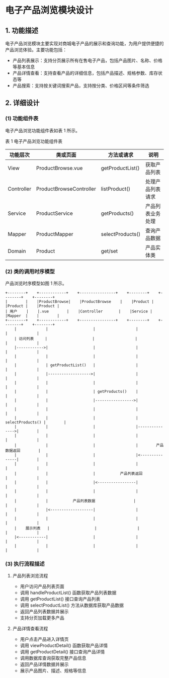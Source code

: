 # 电子产品浏览模块设计

## 1. 功能描述

电子产品浏览模块主要实现对商城电子产品的展示和查询功能，为用户提供便捷的产品浏览体验。主要功能包括：

- 产品列表展示：支持分页展示所有在售电子产品，包括产品图片、名称、价格等基本信息
- 产品详情查看：支持查看产品的详细信息，包括产品描述、规格参数、库存状态等
- 产品搜索：支持按关键词搜索产品，支持按分类、价格区间等条件筛选

## 2. 详细设计

### (1) 功能组件表

电子产品浏览功能组件表如表 1 所示。

表 1 电子产品浏览功能组件表

| 功能层次 | 类或页面 | 方法或请求 | 说明 |
| --- | --- | --- | --- |
| View | ProductBrowse.vue | getProductList() | 获取产品列表 |
| Controller | ProductBrowseController | listProduct() | 处理产品列表请求 |
| Service | ProductService | getProducts() | 产品列表业务处理 |
| Mapper | ProductMapper | selectProducts() | 查询产品数据 |
| Domain | Product | get/set | 产品实体类 |

### (2) 类的调用时序模型

产品浏览时序模型如图 1 所示。

```
+--------+    +------------+    +----------------+    +--------+    +--------+    +--------+
|        |    |ProductBrowse|    |ProductBrowse    |    |Product |    |Product |    |Product |
| 用户    |    |.vue        |    |Controller       |    |Service |    |Mapper  |    |        |
+--------+    +------------+    +----------------+    +--------+    +--------+    +--------+
    |             |                    |                  |             |             |
    | 访问列表     |                    |                  |             |             |
    |------------>|                    |                  |             |             |
    |             |                    |                  |             |             |
    |             | getProductList()   |                  |             |             |
    |             |------------------->|                  |             |             |
    |             |                    |                  |             |             |
    |             |                    | getProducts()    |             |             |
    |             |                    |----------------->|             |             |
    |             |                    |                  |             |             |
    |             |                    |                  | selectProducts() |        |
    |             |                    |                  |--------------->|        |
    |             |                    |                  |             |             |
    |             |                    |                  |        产品数据返回        |
    |             |                    |                  |<---------------|        |
    |             |                    |                  |             |             |
    |             |                    |           产品列表返回           |             |
    |             |                    |<-----------------|             |             |
    |             |                    |                  |             |             |
    |             |           产品列表数据                 |                  |             |
    |             |<-------------------|                  |             |             |
    |             |                    |                  |             |             |
    |    展示列表   |                    |                  |             |             |
    |<------------|                    |                  |             |             |
    |             |                    |                  |             |             |
```

### (3) 执行流程描述

1. 产品列表浏览流程
   - 用户访问产品列表页面
   - 调用 handleProductList() 函数获取产品列表数据
   - 调用 getProductList() 接口查询产品列表
   - 调用 selectProductList() 方法从数据库获取产品数据
   - 返回产品列表数据并展示
   - 支持分页加载更多产品

2. 产品详情查看流程
   - 用户点击产品进入详情页
   - 调用 viewProductDetail() 函数获取产品详情
   - 调用 getProductDetail() 接口查询产品详情
   - 调用数据库查询获取完整产品信息
   - 返回产品详情数据并展示
   - 展示产品图片、描述、规格等信息